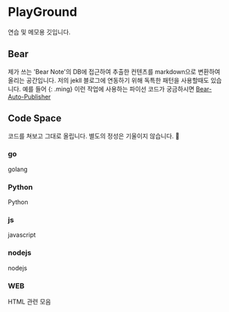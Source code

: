 # PlayGround
연습 및 메모용 깃입니다. 

## Bear
제가 쓰는 'Bear Note'의 DB에 접근하여 추출한 컨텐츠를 markdown으로 변환하여 올리는 공간입니다. 저의 jekll 블로그에 연동하기 위해 독특한 패턴을 사용할때도 있습니다. 예를 들어 {: .ming} 이런 작업에 사용하는 파이선 코드가 궁금하시면 [Bear-Auto-Publisher](https://github.com/HibikeQuantum/Bear-Auto-Publisher)

## Code Space
코드를 쳐보고 그대로 올립니다. 별도의 정성은 기울이지 않습니다. 🫢
### go
golang
### Python
Python
### js
javascript
### nodejs
nodejs
### WEB  
HTML 관련 모음
